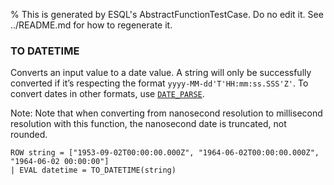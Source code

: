 % This is generated by ESQL's AbstractFunctionTestCase. Do no edit it. See ../README.md for how to regenerate it.

### TO DATETIME
Converts an input value to a date value.
A string will only be successfully converted if it’s respecting the format `yyyy-MM-dd'T'HH:mm:ss.SSS'Z'`.
To convert dates in other formats, use [`DATE_PARSE`](https://www.elastic.co/docs/reference/query-languages/esql/functions-operators/date-time-functions#esql-date_parse).

Note: Note that when converting from nanosecond resolution to millisecond resolution with this function, the nanosecond date is truncated, not rounded.

```esql
ROW string = ["1953-09-02T00:00:00.000Z", "1964-06-02T00:00:00.000Z", "1964-06-02 00:00:00"]
| EVAL datetime = TO_DATETIME(string)
```
